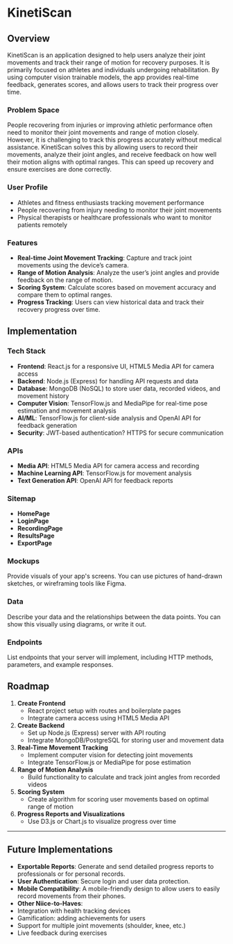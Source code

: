 # KinetiScan

## Overview

KinetiScan is an application designed to help users analyze their joint movements and track their range of motion for recovery purposes. It is primarily focused on athletes and individuals undergoing rehabilitation. By using computer vision trainable models, the app provides real-time feedback, generates scores, and allows users to track their progress over time.

### Problem Space

People recovering from injuries or improving athletic performance often need to monitor their joint movements and range of motion closely. However, it is challenging to track this progress accurately without medical assistance. KinetiScan solves this by allowing users to record their movements, analyze their joint angles, and receive feedback on how well their motion aligns with optimal ranges. This can speed up recovery and ensure exercises are done correctly.

### User Profile

- Athletes and fitness enthusiasts tracking movement performance
- People recovering from injury needing to monitor their joint movements
- Physical therapists or healthcare professionals who want to monitor patients remotely

### Features

- **Real-time Joint Movement Tracking**: Capture and track joint movements using the device’s camera.
- **Range of Motion Analysis**: Analyze the user’s joint angles and provide feedback on the range of motion.
- **Scoring System**: Calculate scores based on movement accuracy and compare them to optimal ranges.
- **Progress Tracking**: Users can view historical data and track their recovery progress over time.

## Implementation

### Tech Stack

- **Frontend**: React.js for a responsive UI, HTML5 Media API for camera access
- **Backend**: Node.js (Express) for handling API requests and data
- **Database**: MongoDB (NoSQL) to store user data, recorded videos, and movement history
- **Computer Vision**: TensorFlow.js and MediaPipe for real-time pose estimation and movement analysis
- **AI/ML**: TensorFlow.js for client-side analysis and OpenAI API for feedback generation
- **Security**: JWT-based authentication? HTTPS for secure communication


### APIs

- **Media API**: HTML5 Media API for camera access and recording
- **Machine Learning API**: TensorFlow.js for movement analysis
- **Text Generation API**: OpenAI API for feedback reports

### Sitemap

- **HomePage**
- **LoginPage**
- **RecordingPage**
- **ResultsPage**
- **ExportPage**

### Mockups

Provide visuals of your app's screens. You can use pictures of hand-drawn sketches, or wireframing tools like Figma.

### Data

Describe your data and the relationships between the data points. You can show this visually using diagrams, or write it out. 

### Endpoints

List endpoints that your server will implement, including HTTP methods, parameters, and example responses.

## Roadmap

1. **Create Frontend**  
    - React project setup with routes and boilerplate pages
    - Integrate camera access using HTML5 Media API
2. **Create Backend**  
    - Set up Node.js (Express) server with API routing
    - Integrate MongoDB/PostgreSQL for storing user and movement data
3. **Real-Time Movement Tracking**  
    - Implement computer vision for detecting joint movements
    - Integrate TensorFlow.js or MediaPipe for pose estimation
4. **Range of Motion Analysis**  
    - Build functionality to calculate and track joint angles from recorded videos
5. **Scoring System**  
    - Create algorithm for scoring user movements based on optimal range of motion
6. **Progress Reports and Visualizations**  
    - Use D3.js or Chart.js to visualize progress over time

---

## Future Implementations
- **Exportable Reports**: Generate and send detailed progress reports to professionals or for personal records.
- **User Authentication**: Secure login and user data protection.
- **Mobile Compatibility**: A mobile-friendly design to allow users to easily record movements from their phones.
- **Other Niice-to-Haves**:
- Integration with health tracking devices
- Gamification: adding achievements for users
- Support for multiple joint movements (shoulder, knee, etc.)
- Live feedback during exercises